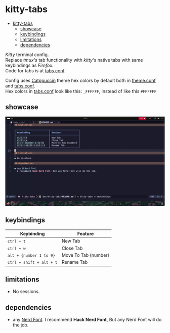 # kitty-tabs

<!--toc:start-->

- [kitty-tabs](#kitty-tabs)
  - [showcase](#showcase)
  - [keybindings](#keybindings)
  - [limitations](#limitations)
  - [dependencies](#dependencies)
  <!--toc:end-->

_Kitty_ terminal config.  
Replace _tmux's_ tab functionality with _kitty_'s native tabs with same keybindings as _Firefox_.  
Code for tabs is at [tabs.conf](./tabs.conf).

Config uses [Catppuccin](https://catppuccin.com) theme hex colors by default
both in [theme.conf](./theme.conf) and [tabs.conf](./tabs.conf).  
Hex colors in [tabs.conf](./tabs.conf) look like this: `_FFFFFF`,
instead of like this `#FFFFFF`

## showcase

![Showcase Gif](./docs/showcase.gif)

## keybindings

| Keybinding               | Feature              |
| ------------------------ | -------------------- |
| `ctrl + t`               | New Tab              |
| `ctrl + w`               | Close Tab            |
| `alt + {number 1 to 9}`  | Move To Tab {number} |
| `ctrl + shift + alt + t` | Rename Tab           |

## limitations

- No sessions.

## dependencies

- any [Nerd Font](https://github.com/ryanoasis/nerd-fonts).
  I recommend **Hack Nerd Font**, But any Nerd Font will do the job.
